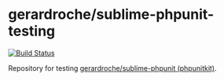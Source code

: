 # gerardroche/sublime-phpunit-testing

[![Build Status](https://img.shields.io/travis/gerardroche/sublime-phpunit-testing/master.svg?style=flat-square)](https://travis-ci.org/gerardroche/sublime-phpunit-testing)

Repository for testing [gerardroche/sublime-phpunit (phpunitkit)](https://github.com/gerardroche/sublime-phpunit).
